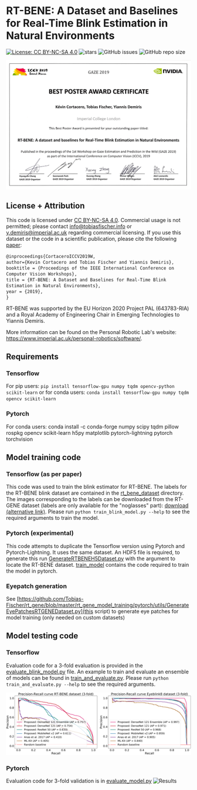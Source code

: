 # RT-BENE: A Dataset and Baselines for Real-Time Blink Estimation in Natural Environments
[![License: CC BY-NC-SA 4.0](https://img.shields.io/badge/License-CC%20BY--NC--SA%204.0-lightgrey.svg?style=flat-square)](https://creativecommons.org/licenses/by-nc-sa/4.0/)
![stars](https://img.shields.io/github/stars/Tobias-Fischer/rt_gene.svg?style=flat-square)
![GitHub issues](https://img.shields.io/github/issues/Tobias-Fischer/rt_gene.svg?style=flat-square)
![GitHub repo size](https://img.shields.io/github/repo-size/Tobias-Fischer/rt_gene.svg?style=flat-square)

![Best Poster Award](../assets/rt_bene_best_poster_award.png)


## License + Attribution
This code is licensed under [CC BY-NC-SA 4.0](https://creativecommons.org/licenses/by-nc-sa/4.0/). Commercial usage is not permitted; please contact <info@tobiasfischer.info> or <y.demiris@imperial.ac.uk> regarding commercial licensing. If you use this dataset or the code in a scientific publication, please cite the following [paper](http://openaccess.thecvf.com/content_ICCVW_2019/html/GAZE/Cortacero_RT-BENE_A_Dataset_and_Baselines_for_Real-Time_Blink_Estimation_in_ICCVW_2019_paper.html):

```
@inproceedings{CortaceroICCV2019W,
author={Kevin Cortacero and Tobias Fischer and Yiannis Demiris},
booktitle = {Proceedings of the IEEE International Conference on Computer Vision Workshops},
title = {RT-BENE: A Dataset and Baselines for Real-Time Blink Estimation in Natural Environments},
year = {2019},
}
```

RT-BENE was supported by the EU Horizon 2020 Project PAL (643783-RIA) and a Royal Academy of Engineering Chair in Emerging Technologies to Yiannis Demiris.

More information can be found on the Personal Robotic Lab's website: <https://www.imperial.ac.uk/personal-robotics/software/>.

## Requirements
### Tensorflow
For pip users: `pip install tensorflow-gpu numpy tqdm opencv-python scikit-learn` or for conda users: `conda install tensorflow-gpu numpy tqdm opencv scikit-learn`
### Pytorch
For conda users: conda install -c conda-forge numpy scipy tqdm pillow rospkg opencv scikit-learn h5py matplotlib pytorch-lightning pytorch torchvision

## Model training code
### Tensorflow (as per paper)
This code was used to train the blink estimator for RT-BENE. The labels for the RT-BENE blink dataset are contained in the [rt_bene_dataset](../rt_bene_dataset) directory. The images corresponding to the labels can be downloaded from the RT-GENE dataset (labels are only available for the "noglasses" part): [download](https://zenodo.org/record/2529036) [(alternative link)](https://goo.gl/tfUaDm). Please run `python train_blink_model.py --help` to see the required arguments to train the model.
### Pytorch (experimental)
This code attempts to duplicate the Tensorflow version using Pytorch and Pytorch-Lightning. It uses the same dataset. An HDF5 file is required, to generate this run [GenerateRTBENEH5Dataset.py](pytorch/util/GenerateRTBENEH5Dataset.py) with the argument to locate the RT-BENE dataset.
[train_model](pytorch/train_model.py) contains the code required to train the model in pytorch.
### Eyepatch generation
See [https://github.com/Tobias-Fischer/rt_gene/blob/master/rt_gene_model_training/pytorch/utils/GenerateEyePatchesRTGENEDataset.py](this script) to generate eye patches for model training (only needed on custom datasets)


## Model testing code
### Tensorflow
Evaluation code for a 3-fold evaluation is provided in the [evaluate_blink_model.py](tensorflow/evaluate_blink_model.py) file. An example to train and evaluate an ensemble of models can be found in [train_and_evaluate.py](tensorflow/train_and_evaluate.py). Please run `python train_and_evaluate.py --help` to see the required arguments.

![Results](../assets/rt_bene_precision_recall.png)
### Pytorch
Evaluation code for 3-fold validation is in [evaluate_model.py](pytorch/evaluate_model.py)
![Results](../assets/rtbene_pytorch_resnet18.png)
